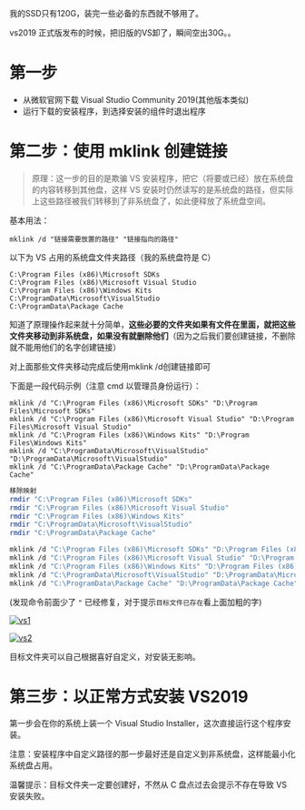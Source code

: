 我的SSD只有120G，装完一些必备的东西就不够用了。

vs2019 正式版发布的时候，把旧版的VS卸了，瞬间空出30G。。

# 第一步

- 从微软官网下载 Visual Studio Community 2019(其他版本类似)
- 运行下载的安装程序，到选择安装的组件时退出程序

# 第二步：使用 mklink 创建链接

> 原理：这一步的目的是欺骗 VS 安装程序，把它（将要或已经）放在系统盘的内容转移到其他盘，这样 VS 安装时仍然读写的是系统盘的路径，但实际上这些路径被我们转移到了非系统盘了，如此便释放了系统盘空间。

基本用法：

```
mklink /d "链接需要放置的路径" "链接指向的路径"
```

以下为 VS 占用的系统盘文件夹路径（我的系统盘符是 C）

```
C:\Program Files (x86)\Microsoft SDKs 
C:\Program Files (x86)\Microsoft Visual Studio 
C:\Program Files (x86)\Windows Kits 
C:\ProgramData\Microsoft\VisualStudio 
C:\ProgramData\Package Cache
```

知道了原理操作起来就十分简单，**这些必要的文件夹如果有文件在里面，就把这些文件夹移动到非系统盘，如果没有就删除他们**（因为之后我们要创建链接，不删除就不能用他们的名字创建链接）

对上面那些文件夹移动完成后使用mklink /d创建链接即可 

下面是一段代码示例（注意 cmd 以管理员身份运行）：

```shell
mklink /d "C:\Program Files (x86)\Microsoft SDKs" "D:\Program Files\Microsoft SDKs" 
mklink /d "C:\Program Files (x86)\Microsoft Visual Studio" "D:\Program Files\Microsoft Visual Studio" 
mklink /d "C:\Program Files (x86)\Windows Kits" "D:\Program Files\Windows Kits" 
mklink /d "C:\ProgramData\Microsoft\VisualStudio" "D:\ProgramData\Microsoft\VisualStudio" 
mklink /d "C:\ProgramData\Package Cache" "D:\ProgramData\Package Cache"
```

```sh
移除映射
rmdir "C:\Program Files (x86)\Microsoft SDKs"
rmdir "C:\Program Files (x86)\Microsoft Visual Studio"
rmdir "C:\Program Files (x86)\Windows Kits"
rmdir "C:\ProgramData\Microsoft\VisualStudio"
rmdir "C:\ProgramData\Package Cache"
```



```bash
mklink /d "C:\Program Files (x86)\Microsoft SDKs" "D:\Program Files (x86)\Microsoft SDKs" 
mklink /d "C:\Program Files (x86)\Microsoft Visual Studio" "D:\Program Files (x86)\Microsoft Visual Studio" 
mklink /d "C:\Program Files (x86)\Windows Kits" "D:\Program Files (x86)\Windows Kits" 
mklink /d "C:\ProgramData\Microsoft\VisualStudio" "D:\ProgramData\Microsoft\VisualStudio" 
mklink /d "C:\ProgramData\Package Cache" "D:\ProgramData\Package Cache"
```

(发现命令前面少了 `"` 已经修复，对于提示`目标文件已存在`看上面加粗的字)

[![vs1](https://www.loongten.com/2019/06/18/vs2019/1.png)](https://www.loongten.com/2019/06/18/vs2019/1.png)

[![vs2](https://www.loongten.com/2019/06/18/vs2019/2.png)](https://www.loongten.com/2019/06/18/vs2019/2.png)

目标文件夹可以自己根据喜好自定义，对安装无影响。

# 第三步：以正常方式安装 VS2019

第一步会在你的系统上装一个 Visual Studio Installer，这次直接运行这个程序安装。

注意：安装程序中自定义路径的那一步最好还是自定义到非系统盘，这样能最小化系统盘占用。

温馨提示：目标文件夹一定要创建好，不然从 C 盘点过去会提示不存在导致 VS 安装失败。